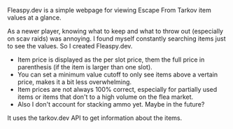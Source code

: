 Fleaspy.dev is a simple webpage for viewing Escape From Tarkov item values at a glance.

As a newer player, knowing what to keep and what to throw out (especially on scav raids) was annoying. I found myself constantly searching items just to see the values. So I created Fleaspy.dev.

 - Item price is displayed as the per slot price, them the full price in parenthesis (if the item is larger than one slot).
 - You can set a minimum value cutoff to only see items above a vertain price, makes it a bit less overwhelming.
 - Item prices are not always 100% correct, especially for partially used items or items that don't to a high volume on the flea market.
 - Also I don't account for stacking ammo yet. Maybe in the future?

It uses the tarkov.dev API to get information about the items.
